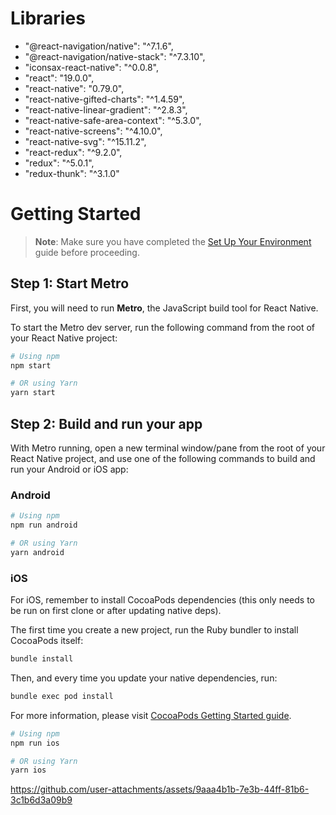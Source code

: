 
# Libraries
- "@react-navigation/native": "^7.1.6",
- "@react-navigation/native-stack": "^7.3.10",
- "iconsax-react-native": "^0.0.8",
- "react": "19.0.0",
-  "react-native": "0.79.0",
- "react-native-gifted-charts": "^1.4.59",
- "react-native-linear-gradient": "^2.8.3",
- "react-native-safe-area-context": "^5.3.0",
- "react-native-screens": "^4.10.0",
- "react-native-svg": "^15.11.2",
- "react-redux": "^9.2.0",
- "redux": "^5.0.1",
- "redux-thunk": "^3.1.0"
  

# Getting Started

> **Note**: Make sure you have completed the [Set Up Your Environment](https://reactnative.dev/docs/set-up-your-environment) guide before proceeding.

## Step 1: Start Metro

First, you will need to run **Metro**, the JavaScript build tool for React Native.

To start the Metro dev server, run the following command from the root of your React Native project:

```sh
# Using npm
npm start

# OR using Yarn
yarn start
```

## Step 2: Build and run your app

With Metro running, open a new terminal window/pane from the root of your React Native project, and use one of the following commands to build and run your Android or iOS app:

### Android

```sh
# Using npm
npm run android

# OR using Yarn
yarn android
```

### iOS

For iOS, remember to install CocoaPods dependencies (this only needs to be run on first clone or after updating native deps).

The first time you create a new project, run the Ruby bundler to install CocoaPods itself:

```sh
bundle install
```

Then, and every time you update your native dependencies, run:

```sh
bundle exec pod install
```

For more information, please visit [CocoaPods Getting Started guide](https://guides.cocoapods.org/using/getting-started.html).

```sh
# Using npm
npm run ios

# OR using Yarn
yarn ios
```

https://github.com/user-attachments/assets/9aaa4b1b-7e3b-44ff-81b6-3c1b6d3a09b9





